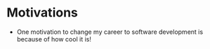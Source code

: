 # Motivations

- One motivation to change my career to software development is because of how cool it is!
